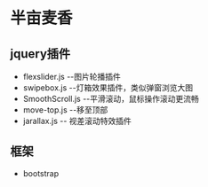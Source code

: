 # 半亩麦香
## jquery插件
* flexslider.js --图片轮播插件
* swipebox.js --灯箱效果插件，类似弹窗浏览大图
* SmoothScroll.js --平滑滚动，鼠标操作滚动更流畅
* move-top.js  --移至顶部
* jarallax.js -- 视差滚动特效插件
## 框架
* bootstrap
